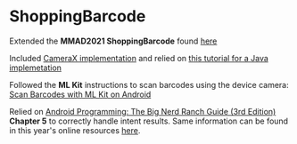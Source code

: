 # ShoppingBarcode

Extended the **MMAD2021 ShoppingBarcode** found [here](https://github.itu.dk/jst/MMAD2021/tree/master/ShoppingBarcode)

Included [CameraX implementation](https://codelabs.developers.google.com/codelabs/camerax-getting-started#0) and relied on [this tutorial for a Java implemetation](https://medium.com/swlh/introduction-to-androids-camerax-with-java-ca384c522c5)

Followed the **ML Kit** instructions to scan barcodes using the device camera: [Scan Barcodes with ML Kit on Android](https://developers.google.com/ml-kit/vision/barcode-scanning/android#java)

Relied on [Android Programming: The Big Nerd Ranch Guide (3rd Edition)](https://www.bignerdranch.com/books/android-programming-the-big-nerd-ranch-guide/) **Chapter 5** to correctly handle intent results. Same information can be found in this year's online resources [here](https://www.vogella.com/tutorials/AndroidIntent/article.html#retrieving-result-data-from-a-sub-activity).
